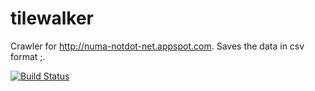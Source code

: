 # tilewalker

Crawler for http://numa-notdot-net.appspot.com.
Saves the data in csv format <leveldata-string>;<comma-seperated-tags>.

[![Build Status](https://travis-ci.org/falcowinkler/tilewalker.svg?branch=master)](https://travis-ci.org/falcowinkler/tilewalker)
